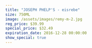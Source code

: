 ```yaml
---
title: "JOSEPH PHELP'S - eisrebe"
size: 750ML
image: /assets/images/remy-m-2.jpg
reg_price: $39.99
special_price: $32.49
expiration_date: 2016-12-28 00:00:00
show_special: true
---
```



